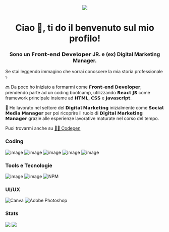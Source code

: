 <p align="center"><img src="https://media.tenor.com/0jWydtIVg6wAAAAC/independence-day-jeff-goldblum.gif"></p>

<h1 align="center">Ciao 👋, ti do il benvenuto sul mio profilo!</h1>
<h3 align="center">Sono un 𝗙𝗿𝗼𝗻𝘁-𝗲𝗻𝗱 𝗗𝗲𝘃𝗲𝗹𝗼𝗽𝗲𝗿 JR. e (ex) Digital Marketing Manager.</h3>

Se stai leggendo immagino che vorrai conoscere la mia storia professionale ⤵️

🔜 Da poco ho iniziato a formarmi come 𝗙𝗿𝗼𝗻𝘁-𝗲𝗻𝗱 𝗗𝗲𝘃𝗲𝗹𝗼𝗽𝗲𝗿, prendendo parte ad un coding bootcamp, utilizzando 𝗥𝗲𝗮𝗰𝘁 𝗝𝗦 come framework principale insieme ad 𝗛𝗧𝗠𝗟, 𝗖𝗦𝗦 e 𝗝𝗮𝘃𝗮𝘀𝗰𝗿𝗶𝗽𝘁.

💼 Ho lavorato nel settore del 𝗗𝗶𝗴𝗶𝘁𝗮𝗹 𝗠𝗮𝗿𝗸𝗲𝘁𝗶𝗻𝗴 inizialmente come 𝗦𝗼𝗰𝗶𝗮𝗹 𝗠𝗲𝗱𝗶𝗮 𝗠𝗮𝗻𝗮𝗴𝗲𝗿 per poi ricoprire il ruolo di 𝗗𝗶𝗴𝗶𝘁𝗮𝗹 𝗠𝗮𝗿𝗸𝗲𝘁𝗶𝗻𝗴 𝗠𝗮𝗻𝗮𝗴𝗲𝗿 grazie alle esperienze lavorative maturate nel corso del tempo.

Puoi trovarmi anche su <a href="https://codepen.io/flgisimone">👨‍💻 Codepen</a>

<b><h3>Coding</h3></b>
<span>![image](https://user-images.githubusercontent.com/103486794/206673098-dc58ba41-6e7c-4069-9279-6b9ae2c2730b.png)</span>
<span>![image](https://user-images.githubusercontent.com/103486794/206673179-4829a253-777f-40a1-b95d-84ce65dc0c23.png)</span>
<span>![image](https://user-images.githubusercontent.com/103486794/206673152-49c4c6c5-2f24-48de-a92b-81ac8fe8db06.png)</span>
<span>![image](https://user-images.githubusercontent.com/103486794/206673277-33f94f31-1d20-4205-a7fe-12993574a377.png)</span>
<span>![image](https://img.shields.io/badge/SASS-hotpink.svg?style=for-the-badge&logo=SASS&logoColor=white)</span>

<!--<b><h3>Learning</h3></b>-->


<b><h3>Tools e Tecnologie</h3></b>
<span>![image](https://user-images.githubusercontent.com/103486794/206672773-2609e556-69a8-4278-9a17-99129f899b99.png)</span>
<span>![image](https://user-images.githubusercontent.com/103486794/206672669-e4bbddea-0ac1-4a54-938d-bc2b554ae526.png)</span>
<span>![NPM](https://img.shields.io/badge/NPM-%23000000.svg?style=for-the-badge&logo=npm&logoColor=white)</span>

<b><h3>UI/UX</h3></b>
<span>![Canva](https://img.shields.io/badge/Canva-%2300C4CC.svg?style=for-the-badge&logo=Canva&logoColor=white)</span>
<span>![Adobe Photoshop](https://img.shields.io/badge/adobe%20photoshop-%2331A8FF.svg?style=for-the-badge&logo=adobe%20photoshop&logoColor=white)</span>

<b><h3>Stats</h3></b>
<span><img src="https://github-readme-stats.vercel.app/api/top-langs/?username=flgisimone&langs_count=10&count_private=true&show_icons=true&theme=radical"/></span>
<span><img src="https://github-readme-stats.vercel.app/api?username=flgisimone&show_icons=true&theme=radical"/></span>

                                                                                                           

<!---
flgisimone/flgisimone is a ✨ special ✨ repository because its `README.md` (this file) appears on your GitHub profile.
You can click the Preview link to take a look at your changes.
--->
